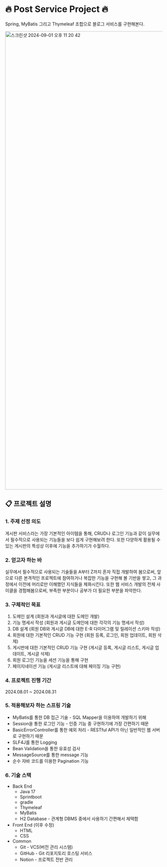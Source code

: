 # :fire: Post Service Project :fire:

Spring, MyBatis 그리고 Thymeleaf 조합으로 블로그 서비스를 구현해본다.

<img width="1470" alt="스크린샷 2024-09-01 오후 11 20 42" src="https://github.com/user-attachments/assets/8be2b6ea-5f74-4e6b-ab1b-bb7560d08dd7">

## :clipboard: 프로젝트 설명

### 1. 주제 선정 의도
게시판 서비스라는 가장 기본적인 아이템을 통해, CRUD나 로그인 기능과 같이 실무에서 필수적으로 사용되는 기능들을 보다 쉽게 구현해보려 한다. 또한 다양하게 활용될 수 있는 게시판의 특성상 이후에 기능을 추가하기가 수월하다.

### 2. 얻고자 하는 바
실무에서 필수적으로 사용되는 기술들을 A부터 Z까지 혼자 직접 개발하여 봄으로써, 앞으로 다른 본격적인 프로젝트에 참여하거나 복잡한 기능을 구현해 볼 기반을 쌓고,  그 과정에서 이전에 머리로만 이해했던 지식들을 체화시킨다. 또한 웹 서비스 개발의 전체 사이클을 경험해봄으로써, 부족한 부분이나 공부가 더 필요한 부분을 파악한다.

### 3. 구체적인 목표
1. 도메인 설계 (회원과 게시글에 대한 도메인 개발)
2. 기능 명세서 작성 (회원과 게시글 도메인에 대한 각각의 기능 명세서 작성)
3. DB 설계 (회원 DB와 게시글 DB에 대한 E-R 다이어그램 및 릴레이션 스키마 작성)
4. 회원에 대한 기본적인 CRUD 기능 구현 (회원 등록, 로그인, 회원 업데이트, 회원 삭제)
5. 게시판에 대한 기본적인 CRUD 기능 구현 (게시글 등록, 게시글 리스트, 게시글 업데이트, 게시글 삭제)
6. 회원 로그인 기능을 세션 기능을 통해 구현
7. 페이지네이션 기능 (게시글 리스트에 대해 페이징 기능 구현)

### 4. 프로젝트 진행 기간
2024.08.01 ~ 2024.08.31

### 5. 적용해보자 하는 스프링 기술

- MyBatis를 통한 DB 접근 기술 -  SQL Mapper을 이용하여 개발하기 위해
- Session을 통한 로그인 기능 - 인증 기능 중 구현하기에 가장 간편하기 때문
- BasicErrorController를 통한 예외 처리 - RESTful API가 아닌 일반적인 웹 서버로 구현하기 때문
- SLF4J를 통한 Logging
- Bean Validation을 통한 유효성 검사
- MessageSource를 통한 message 기능
- 순수 자바 코드를 이용한 Pagination 기능

### 6. 기술 스택

- Back End
    - Java 17
    - Sprintboot
    - gradle
    - Thymeleaf
    - MyBatis
    - H2 Database - 관계형 DBMS 중에서 사용하기 간편해서 체택함
- Front End (이후 수정)
    - HTML
    - CSS
- Common
    - Git - VCS(버전 관리 시스템)
    - GitHub - Git 리포지토리 호스팅 서비스
    - Notion - 프로젝트 전반 관리

